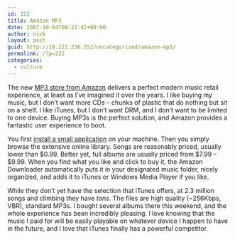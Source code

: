 ```yaml
---
id: 222
title: Amazon MP3
date: 2007-10-04T08:22:42+00:00
author: nick
layout: post
guid: http://18.221.236.252/uncategorized/amazon-mp3/
permalink: /?p=222
categories:
  - culture
---
```

The new [MP3 store from Amazon](http://www.amazonmp3.com) delivers a perfect modern music retail experience, at least as I&#8217;ve imagined it over the years. I like buying my music, but I don&#8217;t want more CDs &#8211; chunks of plastic that do nothing but sit on a shelf. I like iTunes, but I don&#8217;t want DRM, and I don&#8217;t want to be limited to one device. Buying MP3s is the perfect solution, and Amazon provides a fantastic user experience to boot.

You first [install a small application](http://www.amazon.com/gp/dmusic/help/amd.html/ref=sv_dmusic_3/002-6277670-9324823) on your machine. Then you simply browse the extensive online library. Songs are reasonably priced, usually lower than $0.99. Better yet, full albums are usually priced from $7.99 &#8211; $9.99. When you find what you like and click to buy it, the Amazon Downloader automatically puts it in your designated music folder, nicely organized, and adds it to iTunes or Windows Media Player if you like.

While they don&#8217;t yet have the selection that iTunes offers, at 2.3 million songs and climbing they have _tons_. The files are high quality (~256Kbps, VBR), standard MP3s. I bought several albums there this weekend, and the whole experience has been incredibly pleasing. I love knowing that the music I paid for will be easily playable on whatever device I happen to have in the future, and I love that iTunes finally has a powerful competitor.